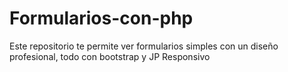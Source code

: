 # Formularios-con-php
Este repositorio te permite ver formularios simples con un diseño profesional, todo con bootstrap y JP Responsivo
